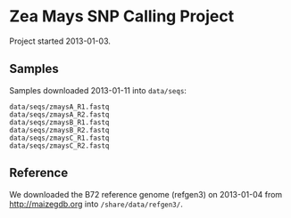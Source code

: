 # Zea Mays SNP Calling Project
Project started 2013-01-03.

## Samples
Samples downloaded 2013-01-11 into `data/seqs`:

	data/seqs/zmaysA_R1.fastq
	data/seqs/zmaysA_R2.fastq
	data/seqs/zmaysB_R1.fastq
	data/seqs/zmaysB_R2.fastq
	data/seqs/zmaysC_R1.fastq
	data/seqs/zmaysC_R2.fastq

## Reference
We downloaded the B72 reference genome (refgen3) on 2013-01-04 from
http://maizegdb.org into `/share/data/refgen3/`.
